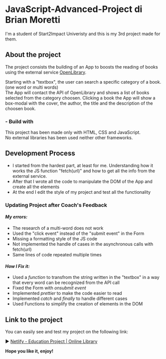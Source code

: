 # JavaScript-Advanced-Project di Brian Moretti

I'm a student of Start2Impact Univeristy and this is my 3rd project made for them.

## About the project

The project consists the building of an App to boosts the reading of books using the external service [OpenLibrary](https://openlibrary.org/developers/api).

Starting with a "textbox", the user can search a specific category of a book. (one word or multi words)  
The App will contact the API of OpenLibrary and shows a list of books selected from the category choosen.
Clicking a book the App will show a box-modal with the cover, the author, the title and the description of the choosen book.

### - Build with

This project has been made only with HTML, CSS and JavaScript.  
No external libraries has been used neither other frameworks.

## Development Process

- I started from the hardest part, at least for me. Understanding how it works the JS function "fetch(url)" and how to get all the info from the external service.  
- After that I wrote all the code to manipulate the DOM of the App and create all the elements  
- At the end I edit the style of my project and test all the functionality

### Updating Project after Coach's Feedback

#### *My errors:*
 - The research of a multi-word does not work
 - Used the "click event" instead of the "submit event" in the Form
 - Missing a formatting style of the JS code
 - Not implemented the handle of cases in the asynchronous calls with fetch(url)
 - Same lines of code repeated multiple times

#### *How I Fix it:*
 - Used a *function* to transfrom the string written in the "textbox" in a way that every word can be recognized from the API call
 - Fixed the Form with *onsubmit event*
 - Implemented *prettier* to make the code easier to read
 - Implemented *catch* and *finally* to handle different cases
 - Used Functions to simplify the creation of elements in the DOM

## Link to the project

You can easily see and test my project on the following link:

:arrow_forward: [Netlify - Education Project | Online Library](https://the-book-camp.netlify.app/)

**Hope you like it, enjoy!**
